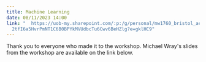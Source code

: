 ```yaml
---
title: Machine Learning
date: 08/11/2023 14:00
link: "  https://uob-my.sharepoint.com/:p:/g/personal/mw1760_bristol_ac_uk/EYGB\
  2tfI6a5HvrPmNT1C6B0BPYkMVUdbcTu6Cwv6BeHZlg?e=gklHC9"
---
```

Thank you to everyone who made it to the workshop. Michael Wray's slides from the workshop are available on the link below.

